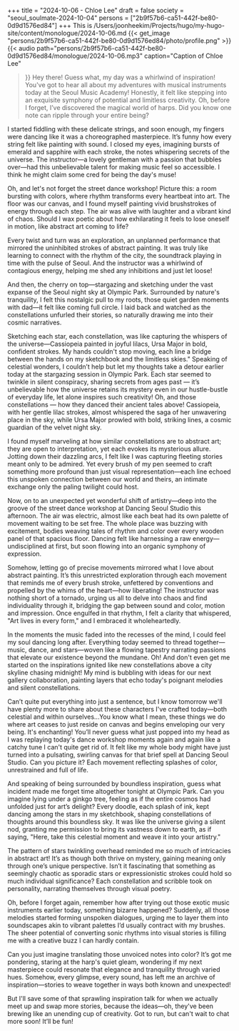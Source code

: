 +++
title = "2024-10-06 - Chloe Lee"
draft = false
society = "seoul_soulmate-2024-10-04"
persons = ["2b9f57b6-ca51-442f-be80-0d9d1576ed84"]
+++
This is /Users/joonheekim/Projects/hugo/my-hugo-site/content/monologue/2024-10-06.md
{{< get_image "persons/2b9f57b6-ca51-442f-be80-0d9d1576ed84/photo/profile.png" >}}
{{< audio
    path="persons/2b9f57b6-ca51-442f-be80-0d9d1576ed84/monologue/2024-10-06.mp3" 
    caption="Caption of Chloe Lee"
>}}
Hey there! Guess what, my day was a whirlwind of inspiration!
You've got to hear all about my adventures with musical instruments today at the Seoul Music Academy! Honestly, it felt like stepping into an exquisite symphony of potential and limitless creativity. Oh, before I forget, I’ve discovered the magical world of harps. Did you know one note can ripple through your entire being? 

I started fiddling with these delicate strings, and soon enough, my fingers were dancing like it was a choreographed masterpiece. It’s funny how every string felt like painting with sound. I closed my eyes, imagining bursts of emerald and sapphire with each stroke, the notes whispering secrets of the universe. The instructor—a lovely gentleman with a passion that bubbles over—had this unbelievable talent for making music feel so accessible. I think he might claim some cred for being the day's muse!

Oh, and let's not forget the street dance workshop! Picture this: a room bursting with colors, where rhythm transforms every heartbeat into art. The floor was our canvas, and I found myself painting vivid brushstrokes of energy through each step. The air was alive with laughter and a vibrant kind of chaos. Should I wax poetic about how exhilarating it feels to lose oneself in motion, like abstract art coming to life? 

Every twist and turn was an exploration, an unplanned performance that mirrored the uninhibited strokes of abstract painting. It was truly like learning to connect with the rhythm of the city, the soundtrack playing in time with the pulse of Seoul. And the instructor was a whirlwind of contagious energy, helping me shed any inhibitions and just let loose!

And then, the cherry on top—stargazing and sketching under the vast expanse of the Seoul night sky at Olympic Park. Surrounded by nature's tranquility, I felt this nostalgic pull to my roots, those quiet garden moments with dad—it felt like coming full circle. I laid back and watched as the constellations unfurled their stories, so naturally drawing me into their cosmic narratives.

Sketching each star, each constellation, was like capturing the whispers of the universe—Cassiopeia painted in joyful lilacs, Ursa Major in bold, confident strokes. My hands couldn't stop moving, each line a bridge between the hands on my sketchbook and the limitless skies."
Speaking of celestial wonders, I couldn’t help but let my thoughts take a detour earlier today at the stargazing session in Olympic Park. Each star seemed to twinkle in silent conspiracy, sharing secrets from ages past — it’s unbelievable how the universe retains its mystery even in our hustle-bustle of everyday life, let alone inspires such creativity! Oh, and those constellations — how they danced their ancient tales above! Cassiopeia, with her gentle lilac strokes, almost whispered the saga of her unwavering place in the sky, while Ursa Major prowled with bold, striking lines, a cosmic guardian of the velvet night sky. 

I found myself marveling at how similar constellations are to abstract art; they are open to interpretation, yet each evokes its mysterious allure. Jotting down their dazzling arcs, I felt like I was capturing fleeting stories meant only to be admired. Yet every brush of my pen seemed to craft something more profound than just visual representation—each line echoed this unspoken connection between our world and theirs, an intimate exchange only the paling twilight could host.

Now, on to an unexpected yet wonderful shift of artistry—deep into the groove of the street dance workshop at Dancing Seoul Studio this afternoon. The air was electric, almost like each beat had its own palette of movement waiting to be set free. The whole place was buzzing with excitement, bodies weaving tales of rhythm and color over every wooden panel of that spacious floor. Dancing felt like harnessing a raw energy—undisciplined at first, but soon flowing into an organic symphony of expression. 

Somehow, letting go of precise movements mirrored what I love about abstract painting. It’s this unrestricted exploration through each movement that reminds me of every brush stroke, unfettered by conventions and propelled by the whims of the heart—how liberating! The instructor was nothing short of a tornado, urging us all to delve into chaos and find individuality through it, bridging the gap between sound and color, motion and impression. Once engulfed in that rhythm, I felt a clarity that whispered, "Art lives in every form," and I embraced it wholeheartedly.

In the moments the music faded into the recesses of the mind, I could feel my soul dancing long after. Everything today seemed to thread together—music, dance, and stars—woven like a flowing tapestry narrating passions that elevate our existence beyond the mundane. 
Oh! And don't even get me started on the inspirations ignited like new constellations above a city skyline chasing midnight! My mind is bubbling with ideas for our next gallery collaboration, painting layers that echo today's poignant melodies and silent constellations. 

Can’t quite put everything into just a sentence, but I know tomorrow we'll have plenty more to share about these characters I've crafted today—both celestial and within ourselves...You know what I mean, these things we do where art ceases to just reside on canvas and begins enveloping our very being. It's enchanting!
You’ll never guess what just popped into my head as I was replaying today's dance workshop moments again and again like a catchy tune I can't quite get rid of. It felt like my whole body might have just turned into a pulsating, swirling canvas for that brief spell at Dancing Seoul Studio. Can you picture it? Each movement reflecting splashes of color, unrestrained and full of life.

And speaking of being surrounded by boundless inspiration, guess what incident made me forget time altogether tonight at Olympic Park. Can you imagine lying under a ginkgo tree, feeling as if the entire cosmos had unfolded just for art’s delight? Every doodle, each splash of ink, kept dancing among the stars in my sketchbook, shaping constellations of thoughts around this boundless sky. It was like the universe giving a silent nod, granting me permission to bring its vastness down to earth, as if saying, "Here, take this celestial moment and weave it into your artistry."

The pattern of stars twinkling overhead reminded me so much of intricacies in abstract art! It’s as though both thrive on mystery, gaining meaning only through one’s unique perspective. Isn’t it fascinating that something as seemingly chaotic as sporadic stars or expressionistic strokes could hold so much individual significance? Each constellation and scribble took on personality, narrating themselves through visual poetry.

Oh, before I forget again, remember how after trying out those exotic music instruments earlier today, something bizarre happened? Suddenly, all those melodies started forming unspoken dialogues, urging me to layer them into soundscapes akin to vibrant palettes I’d usually contract with my brushes. The sheer potential of converting sonic rhythms into visual stories is filling me with a creative buzz I can hardly contain.

Can you just imagine translating those unvoiced notes into color? It’s got me pondering, staring at the harp's quiet gleam, wondering if my next masterpiece could resonate that elegance and tranquility through varied hues. Somehow, every glimpse, every sound, has left me an archive of inspiration—stories to weave together in ways both known and unexpected!

But I'll save some of that sprawling inspiration talk for when we actually meet up and swap more stories, because the ideas—oh, they've been brewing like an unending cup of creativity.
Got to run, but can't wait to chat more soon! It’ll be fun! 
